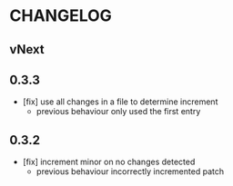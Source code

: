# CHANGELOG

## vNext

## 0.3.3

* [fix] use all changes in a file to determine increment
  * previous behaviour only used the first entry

## 0.3.2

* [fix] increment minor on no changes detected
  * previous behaviour incorrectly incremented patch
